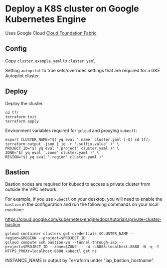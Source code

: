 # Deploy a K8S cluster on Google Kubernetes Engine

Uses Google Cloud [Cloud Foundation Fabric](https://github.com/GoogleCloudPlatform/cloud-foundation-fabric/)

## Config

Copy `cluster.example.yaml` to `cluster.yaml`

Setting `autopilot` to true sets/overrides settings that are required for a GKE Autopilot cluster.

## Deploy

Deploy the cluster

```shell
cd tf/
terraform init
terraform apply
```

Environment variables required for `gcloud` and proxying `kubectl`:

```shell
export CLUSTER_NAME="$( yq eval '.name' cluster.yaml )-$( cd tf/; terraform output -json | jq -r '.suffix.value' )" \
PROJECT_ID="$( yq eval '.project' cluster.yaml )" \
ZONE="$( yq eval '.zone' cluster.yaml )" \
REGION="$( yq eval '.region' cluster.yaml )"
```

## Bastion

Bastion nodes are required for kubectl to access a private cluster from outside the VPC network.

For example, if you use `kubectl` on your desktop, you will need to enable the `bastion` in the configuration and run the following commands on your local machine:

https://cloud.google.com/kubernetes-engine/docs/tutorials/private-cluster-bastion

```shell
gcloud container clusters get-credentials $CLUSTER_NAME --region=$REGION --project=$PROJECT_ID
gcloud compute ssh bastion-vm --tunnel-through-iap --project=$PROJECT_ID --zone=$ZONE -- -4 -L8888:localhost:8888 -N -q -f
HTTPS_PROXY=localhost:8888 kubectl get ns
```

INSTANCE_NAME is output by Terraform under "iap_bastion_hostname".

